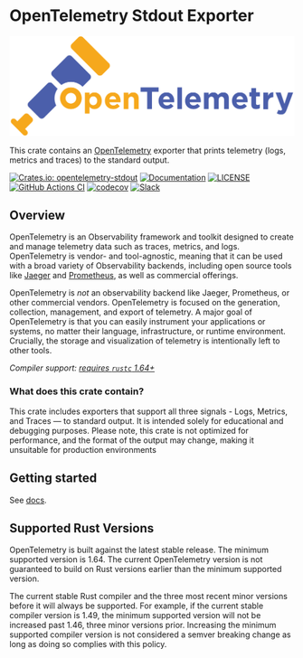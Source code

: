 # OpenTelemetry Stdout Exporter

![OpenTelemetry — An observability framework for cloud-native software.][splash]

[splash]: https://raw.githubusercontent.com/open-telemetry/opentelemetry-rust/main/assets/logo-text.png

This crate contains an [OpenTelemetry](https://opentelemetry.io/) exporter that
prints telemetry (logs, metrics and traces) to the standard output.

[![Crates.io: opentelemetry-stdout](https://img.shields.io/crates/v/opentelemetry-stdout.svg)](https://crates.io/crates/opentelemetry-stdout)
[![Documentation](https://docs.rs/opentelemetry-stdout/badge.svg)](https://docs.rs/opentelemetry-stdout)
[![LICENSE](https://img.shields.io/crates/l/opentelemetry-stdout)](./LICENSE)
[![GitHub Actions CI](https://github.com/open-telemetry/opentelemetry-rust/workflows/CI/badge.svg)](https://github.com/open-telemetry/opentelemetry-rust/actions?query=workflow%3ACI+branch%3Amain)
[![codecov](https://codecov.io/gh/open-telemetry/opentelemetry-rust/branch/main/graph/badge.svg)](https://codecov.io/gh/open-telemetry/opentelemetry-rust)
[![Slack](https://img.shields.io/badge/slack-@cncf/otel/rust-brightgreen.svg?logo=slack)](https://cloud-native.slack.com/archives/C03GDP0H023)

## Overview

OpenTelemetry is an Observability framework and toolkit designed to create and
manage telemetry data such as traces, metrics, and logs. OpenTelemetry is
vendor- and tool-agnostic, meaning that it can be used with a broad variety of
Observability backends, including open source tools like [Jaeger] and
[Prometheus], as well as commercial offerings.

OpenTelemetry is *not* an observability backend like Jaeger, Prometheus, or other
commercial vendors. OpenTelemetry is focused on the generation, collection,
management, and export of telemetry. A major goal of OpenTelemetry is that you
can easily instrument your applications or systems, no matter their language,
infrastructure, or runtime environment. Crucially, the storage and visualization
of telemetry is intentionally left to other tools.

*Compiler support: [requires `rustc` 1.64+][msrv]*

[Prometheus]: https://prometheus.io
[Jaeger]: https://www.jaegertracing.io
[msrv]: #supported-rust-versions

### What does this crate contain?

This crate includes exporters that support all three signals - Logs, Metrics,
and Traces — to standard output. It is intended solely for educational and
debugging purposes. Please note, this crate is not optimized for performance,
and the format of the output may change, making it unsuitable for production
environments

## Getting started

See [docs](https://docs.rs/opentelemetry-stdout).

## Supported Rust Versions

OpenTelemetry is built against the latest stable release. The minimum supported
version is 1.64. The current OpenTelemetry version is not guaranteed to build
on Rust versions earlier than the minimum supported version.

The current stable Rust compiler and the three most recent minor versions
before it will always be supported. For example, if the current stable compiler
version is 1.49, the minimum supported version will not be increased past 1.46,
three minor versions prior. Increasing the minimum supported compiler version
is not considered a semver breaking change as long as doing so complies with
this policy.
